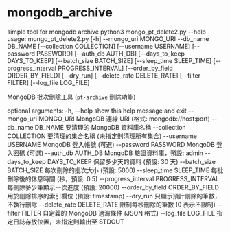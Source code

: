 # mongodb_archive
simple tool for mongodb archive
python3 mongo_pt_delete2.py --help
usage: mongo_pt_delete2.py [-h] --mongo_uri MONGO_URI --db_name DB_NAME
                           [--collection COLLECTION] [--username USERNAME]
                           [--password PASSWORD] [--auth_db AUTH_DB]
                           [--days_to_keep DAYS_TO_KEEP]
                           [--batch_size BATCH_SIZE] [--sleep_time SLEEP_TIME]
                           [--progress_interval PROGRESS_INTERVAL]
                           [--order_by_field ORDER_BY_FIELD] [--dry_run]
                           [--delete_rate DELETE_RATE] [--filter FILTER]
                           [--log_file LOG_FILE]

MongoDB 批次刪除工具 (`pt-archive` 刪除功能)

optional arguments:
  -h, --help            show this help message and exit
  --mongo_uri MONGO_URI
                        MongoDB 連線 URI (格式: mongodb://host:port)
  --db_name DB_NAME     要清理的 MongoDB 資料庫名稱
  --collection COLLECTION
                        要清理的集合名稱 (未指定則清理所有集合)
  --username USERNAME   MongoDB 登入帳號 (可選)
  --password PASSWORD   MongoDB 登入密碼 (可選)
  --auth_db AUTH_DB     MongoDB 驗證資料庫，預設: admin
  --days_to_keep DAYS_TO_KEEP
                        保留多少天的資料 (預設: 30 天)
  --batch_size BATCH_SIZE
                        每次刪除的批次大小 (預設: 5000)
  --sleep_time SLEEP_TIME
                        每批刪除後的休息時間 (秒，預設: 0.5)
  --progress_interval PROGRESS_INTERVAL
                        每刪除多少筆顯示一次進度 (預設: 20000)
  --order_by_field ORDER_BY_FIELD
                        用於刪除排序的索引欄位 (預設: timestamp)
  --dry_run             只顯示預計刪除的筆數，不執行刪除
  --delete_rate DELETE_RATE
                        限制每秒刪除的筆數 (0 表示不限制)
  --filter FILTER       自定義的 MongoDB 過濾條件 (JSON 格式)
  --log_file LOG_FILE   指定日誌存放位置，未指定則輸出至 STDOUT
